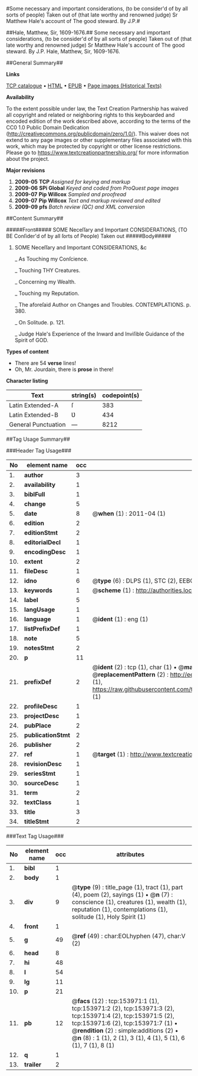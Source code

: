 #Some necessary and important considerations, (to be consider'd of by all sorts of people) Taken out of (that late worthy and renowned judge) Sr Matthew Hale's account of The good steward. By J.P.#

##Hale, Matthew, Sir, 1609-1676.##
Some necessary and important considerations, (to be consider'd of by all sorts of people) Taken out of (that late worthy and renowned judge) Sr Matthew Hale's account of The good steward. By J.P.
Hale, Matthew, Sir, 1609-1676.

##General Summary##

**Links**

[TCP catalogue](http://www.ota.ox.ac.uk/tcp/)  • 
[HTML](http://tei.it.ox.ac.uk/tcp/Texts-HTML/free/A86/A86521.html)  • 
[EPUB](http://tei.it.ox.ac.uk/tcp/Texts-EPUB/free/A86/A86521.epub) • 
[Page images (Historical Texts)](https://historicaltexts.jisc.ac.uk/eebo-99896245e)

**Availability**

To the extent possible under law, the Text Creation Partnership has waived all copyright and related or neighboring rights to this keyboarded and encoded edition of the work described above, according to the terms of the CC0 1.0 Public Domain Dedication (http://creativecommons.org/publicdomain/zero/1.0/). This waiver does not extend to any page images or other supplementary files associated with this work, which may be protected by copyright or other license restrictions. Please go to https://www.textcreationpartnership.org/ for more information about the project.

**Major revisions**

1. __2009-05__ __TCP__ *Assigned for keying and markup*
1. __2009-06__ __SPi Global__ *Keyed and coded from ProQuest page images*
1. __2009-07__ __Pip Willcox__ *Sampled and proofread*
1. __2009-07__ __Pip Willcox__ *Text and markup reviewed and edited*
1. __2009-09__ __pfs__ *Batch review (QC) and XML conversion*

##Content Summary##

#####Front#####
SOME Neceſſary and Important CONSIDERATIONS, (TO BE Conſider'd of by all ſorts of People) Taken out 
#####Body#####

1. SOME Neceſſary and Important CONSIDERATIONS, &c

    _ As Touching my Conſcience.

    _ Touching THY Creatures.

    _ Concerning my Wealth.

    _ Touching my Reputation.

    _ The aforeſaid Author on Changes and Troubles. CONTEMPLATIONS. p. 380.

    _ On Solitude. p. 121.

    _ Judge Hale's Experience of the Inward and Inviſible Guidance of the Spirit of GOD.

**Types of content**

  * There are 54 **verse** lines!
  * Oh, Mr. Jourdain, there is **prose** in there!

**Character listing**


|Text|string(s)|codepoint(s)|
|---|---|---|
|Latin Extended-A|ſ|383|
|Latin Extended-B|Ʋ|434|
|General Punctuation|—|8212|

##Tag Usage Summary##

###Header Tag Usage###

|No|element name|occ|attributes|
|---|---|---|---|
|1.|__author__|3||
|2.|__availability__|1||
|3.|__biblFull__|1||
|4.|__change__|5||
|5.|__date__|8| @__when__ (1) : 2011-04 (1)|
|6.|__edition__|2||
|7.|__editionStmt__|2||
|8.|__editorialDecl__|1||
|9.|__encodingDesc__|1||
|10.|__extent__|2||
|11.|__fileDesc__|1||
|12.|__idno__|6| @__type__ (6) : DLPS (1), STC (2), EEBO-CITATION (1), PROQUEST (1), VID (1)|
|13.|__keywords__|1| @__scheme__ (1) : http://authorities.loc.gov/ (1)|
|14.|__label__|5||
|15.|__langUsage__|1||
|16.|__language__|1| @__ident__ (1) : eng (1)|
|17.|__listPrefixDef__|1||
|18.|__note__|5||
|19.|__notesStmt__|2||
|20.|__p__|11||
|21.|__prefixDef__|2| @__ident__ (2) : tcp (1), char (1)  •  @__matchPattern__ (2) : ([0-9\-]+):([0-9IVX]+) (1), (.+) (1)  •  @__replacementPattern__ (2) : http://eebo.chadwyck.com/downloadtiff?vid=$1&page=$2 (1), https://raw.githubusercontent.com/textcreationpartnership/Texts/master/tcpchars.xml#$1 (1)|
|22.|__profileDesc__|1||
|23.|__projectDesc__|1||
|24.|__pubPlace__|2||
|25.|__publicationStmt__|2||
|26.|__publisher__|2||
|27.|__ref__|1| @__target__ (1) : http://www.textcreationpartnership.org/docs/. (1)|
|28.|__revisionDesc__|1||
|29.|__seriesStmt__|1||
|30.|__sourceDesc__|1||
|31.|__term__|2||
|32.|__textClass__|1||
|33.|__title__|3||
|34.|__titleStmt__|2||


###Text Tag Usage###

|No|element name|occ|attributes|
|---|---|---|---|
|1.|__bibl__|1||
|2.|__body__|1||
|3.|__div__|9| @__type__ (9) : title_page (1), tract (1), part (4), poem (2), sayings (1)  •  @__n__ (7) : conscience (1), creatures (1), wealth (1), reputation (1), contemplations (1), solitude (1), Holy Spirit (1)|
|4.|__front__|1||
|5.|__g__|49| @__ref__ (49) : char:EOLhyphen (47), char:V (2)|
|6.|__head__|8||
|7.|__hi__|48||
|8.|__l__|54||
|9.|__lg__|11||
|10.|__p__|21||
|11.|__pb__|12| @__facs__ (12) : tcp:153971:1 (1), tcp:153971:2 (2), tcp:153971:3 (2), tcp:153971:4 (2), tcp:153971:5 (2), tcp:153971:6 (2), tcp:153971:7 (1)  •  @__rendition__ (2) : simple:additions (2)  •  @__n__ (8) : 1 (1), 2 (1), 3 (1), 4 (1), 5 (1), 6 (1), 7 (1), 8 (1)|
|12.|__q__|1||
|13.|__trailer__|2||
